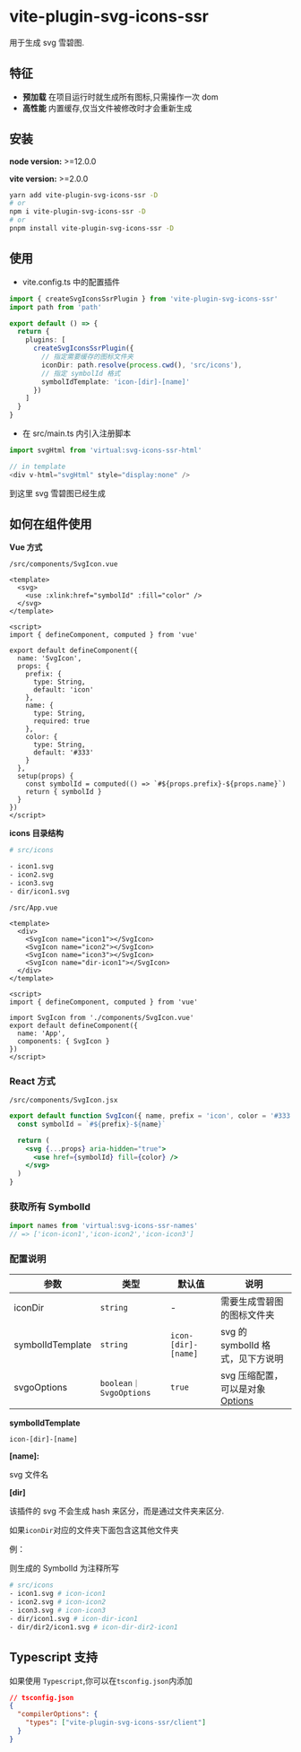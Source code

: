 # vite-plugin-svg-icons-ssr

用于生成 svg 雪碧图.

## 特征

- **预加载** 在项目运行时就生成所有图标,只需操作一次 dom
- **高性能** 内置缓存,仅当文件被修改时才会重新生成

## 安装

**node version:** >=12.0.0

**vite version:** >=2.0.0

```bash
yarn add vite-plugin-svg-icons-ssr -D
# or
npm i vite-plugin-svg-icons-ssr -D
# or
pnpm install vite-plugin-svg-icons-ssr -D
```

## 使用

- vite.config.ts 中的配置插件

```ts
import { createSvgIconsSsrPlugin } from 'vite-plugin-svg-icons-ssr'
import path from 'path'

export default () => {
  return {
    plugins: [
      createSvgIconsSsrPlugin({
        // 指定需要缓存的图标文件夹
        iconDir: path.resolve(process.cwd(), 'src/icons'),
        // 指定 symbolId 格式
        symbolIdTemplate: 'icon-[dir]-[name]'
      })
    ]
  }
}
```

- 在 src/main.ts 内引入注册脚本

```ts
import svgHtml from 'virtual:svg-icons-ssr-html'

// in template
<div v-html="svgHtml" style="display:none" />
```

到这里 svg 雪碧图已经生成

## 如何在组件使用

**Vue 方式**

`/src/components/SvgIcon.vue`

```vue
<template>
  <svg>
    <use :xlink:href="symbolId" :fill="color" />
  </svg>
</template>

<script>
import { defineComponent, computed } from 'vue'

export default defineComponent({
  name: 'SvgIcon',
  props: {
    prefix: {
      type: String,
      default: 'icon'
    },
    name: {
      type: String,
      required: true
    },
    color: {
      type: String,
      default: '#333'
    }
  },
  setup(props) {
    const symbolId = computed(() => `#${props.prefix}-${props.name}`)
    return { symbolId }
  }
})
</script>
```

**icons 目录结构**

```bash
# src/icons

- icon1.svg
- icon2.svg
- icon3.svg
- dir/icon1.svg
```

`/src/App.vue`

```vue
<template>
  <div>
    <SvgIcon name="icon1"></SvgIcon>
    <SvgIcon name="icon2"></SvgIcon>
    <SvgIcon name="icon3"></SvgIcon>
    <SvgIcon name="dir-icon1"></SvgIcon>
  </div>
</template>

<script>
import { defineComponent, computed } from 'vue'

import SvgIcon from './components/SvgIcon.vue'
export default defineComponent({
  name: 'App',
  components: { SvgIcon }
})
</script>
```

### **React 方式**

`/src/components/SvgIcon.jsx`

```jsx
export default function SvgIcon({ name, prefix = 'icon', color = '#333', ...props }) {
  const symbolId = `#${prefix}-${name}`

  return (
    <svg {...props} aria-hidden="true">
      <use href={symbolId} fill={color} />
    </svg>
  )
}
```

### 获取所有 SymbolId

```ts
import names from 'virtual:svg-icons-ssr-names'
// => ['icon-icon1','icon-icon2','icon-icon3']
```

### 配置说明

| 参数             | 类型                    | 默认值                | 说明                                                           |
| ---------------- | ---------------------- | ------------------- | -------------------------------------------------------------- |
| iconDir          | `string`               | -                   | 需要生成雪碧图的图标文件夹                                     |
| symbolIdTemplate | `string`               | `icon-[dir]-[name]` | svg 的 symbolId 格式，见下方说明                               |
| svgoOptions      | `boolean｜SvgoOptions` | `true`              | svg 压缩配置，可以是对象[Options](https://github.com/svg/svgo) |

**symbolIdTemplate**

`icon-[dir]-[name]`

**[name]:**

svg 文件名

**[dir]**

该插件的 svg 不会生成 hash 来区分，而是通过文件夹来区分.

如果`iconDir`对应的文件夹下面包含这其他文件夹

例：

则生成的 SymbolId 为注释所写

```bash
# src/icons
- icon1.svg # icon-icon1
- icon2.svg # icon-icon2
- icon3.svg # icon-icon3
- dir/icon1.svg # icon-dir-icon1
- dir/dir2/icon1.svg # icon-dir-dir2-icon1
```

## Typescript 支持

如果使用 `Typescript`,你可以在`tsconfig.json`内添加

```json
// tsconfig.json
{
  "compilerOptions": {
    "types": ["vite-plugin-svg-icons-ssr/client"]
  }
}
```
